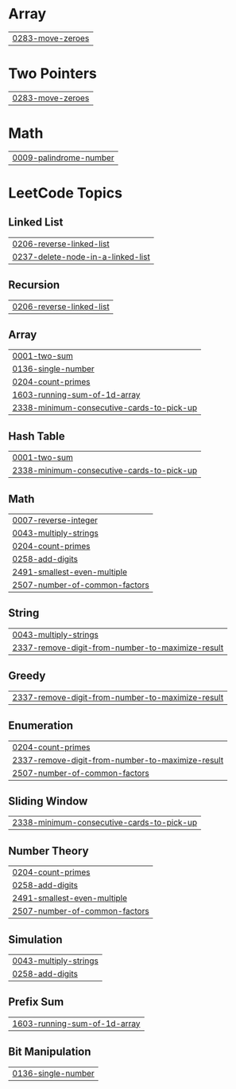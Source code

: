 # Array
|  |
| ------- |
| [0283-move-zeroes](https://github.com/Rahulrockss/LeetCode/tree/master/0283-move-zeroes) |


# Two Pointers
|  |
| ------- |
| [0283-move-zeroes](https://github.com/Rahulrockss/LeetCode/tree/master/0283-move-zeroes) |
# Math
|  |
| ------- |
| [0009-palindrome-number](https://github.com/Rahulrockss/LeetCode/tree/master/0009-palindrome-number) |
<!---LeetCode Topics Start-->
# LeetCode Topics
## Linked List
|  |
| ------- |
| [0206-reverse-linked-list](https://github.com/Rahulrockss/LeetCode/tree/master/0206-reverse-linked-list) |
| [0237-delete-node-in-a-linked-list](https://github.com/Rahulrockss/LeetCode/tree/master/0237-delete-node-in-a-linked-list) |
## Recursion
|  |
| ------- |
| [0206-reverse-linked-list](https://github.com/Rahulrockss/LeetCode/tree/master/0206-reverse-linked-list) |
## Array
|  |
| ------- |
| [0001-two-sum](https://github.com/Rahulrockss/LeetCode/tree/master/0001-two-sum) |
| [0136-single-number](https://github.com/Rahulrockss/LeetCode/tree/master/0136-single-number) |
| [0204-count-primes](https://github.com/Rahulrockss/LeetCode/tree/master/0204-count-primes) |
| [1603-running-sum-of-1d-array](https://github.com/Rahulrockss/LeetCode/tree/master/1603-running-sum-of-1d-array) |
| [2338-minimum-consecutive-cards-to-pick-up](https://github.com/Rahulrockss/LeetCode/tree/master/2338-minimum-consecutive-cards-to-pick-up) |
## Hash Table
|  |
| ------- |
| [0001-two-sum](https://github.com/Rahulrockss/LeetCode/tree/master/0001-two-sum) |
| [2338-minimum-consecutive-cards-to-pick-up](https://github.com/Rahulrockss/LeetCode/tree/master/2338-minimum-consecutive-cards-to-pick-up) |
## Math
|  |
| ------- |
| [0007-reverse-integer](https://github.com/Rahulrockss/LeetCode/tree/master/0007-reverse-integer) |
| [0043-multiply-strings](https://github.com/Rahulrockss/LeetCode/tree/master/0043-multiply-strings) |
| [0204-count-primes](https://github.com/Rahulrockss/LeetCode/tree/master/0204-count-primes) |
| [0258-add-digits](https://github.com/Rahulrockss/LeetCode/tree/master/0258-add-digits) |
| [2491-smallest-even-multiple](https://github.com/Rahulrockss/LeetCode/tree/master/2491-smallest-even-multiple) |
| [2507-number-of-common-factors](https://github.com/Rahulrockss/LeetCode/tree/master/2507-number-of-common-factors) |
## String
|  |
| ------- |
| [0043-multiply-strings](https://github.com/Rahulrockss/LeetCode/tree/master/0043-multiply-strings) |
| [2337-remove-digit-from-number-to-maximize-result](https://github.com/Rahulrockss/LeetCode/tree/master/2337-remove-digit-from-number-to-maximize-result) |
## Greedy
|  |
| ------- |
| [2337-remove-digit-from-number-to-maximize-result](https://github.com/Rahulrockss/LeetCode/tree/master/2337-remove-digit-from-number-to-maximize-result) |
## Enumeration
|  |
| ------- |
| [0204-count-primes](https://github.com/Rahulrockss/LeetCode/tree/master/0204-count-primes) |
| [2337-remove-digit-from-number-to-maximize-result](https://github.com/Rahulrockss/LeetCode/tree/master/2337-remove-digit-from-number-to-maximize-result) |
| [2507-number-of-common-factors](https://github.com/Rahulrockss/LeetCode/tree/master/2507-number-of-common-factors) |
## Sliding Window
|  |
| ------- |
| [2338-minimum-consecutive-cards-to-pick-up](https://github.com/Rahulrockss/LeetCode/tree/master/2338-minimum-consecutive-cards-to-pick-up) |
## Number Theory
|  |
| ------- |
| [0204-count-primes](https://github.com/Rahulrockss/LeetCode/tree/master/0204-count-primes) |
| [0258-add-digits](https://github.com/Rahulrockss/LeetCode/tree/master/0258-add-digits) |
| [2491-smallest-even-multiple](https://github.com/Rahulrockss/LeetCode/tree/master/2491-smallest-even-multiple) |
| [2507-number-of-common-factors](https://github.com/Rahulrockss/LeetCode/tree/master/2507-number-of-common-factors) |
## Simulation
|  |
| ------- |
| [0043-multiply-strings](https://github.com/Rahulrockss/LeetCode/tree/master/0043-multiply-strings) |
| [0258-add-digits](https://github.com/Rahulrockss/LeetCode/tree/master/0258-add-digits) |
## Prefix Sum
|  |
| ------- |
| [1603-running-sum-of-1d-array](https://github.com/Rahulrockss/LeetCode/tree/master/1603-running-sum-of-1d-array) |
## Bit Manipulation
|  |
| ------- |
| [0136-single-number](https://github.com/Rahulrockss/LeetCode/tree/master/0136-single-number) |
<!---LeetCode Topics End-->